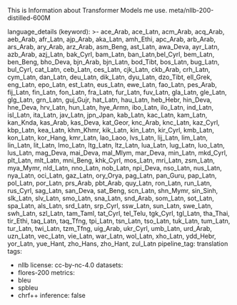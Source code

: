 This is Information about Transformer Models me use. meta/nllb-200-distilled-600M

language_details (keyword): >- 
  ace_Arab, ace_Latn, acm_Arab, acq_Arab, aeb_Arab, afr_Latn, ajp_Arab,
  aka_Latn, amh_Ethi, apc_Arab, arb_Arab, ars_Arab, ary_Arab, arz_Arab,
  asm_Beng, ast_Latn, awa_Deva, ayr_Latn, azb_Arab, azj_Latn, bak_Cyrl,
  bam_Latn, ban_Latn,bel_Cyrl, bem_Latn, ben_Beng, bho_Deva, bjn_Arab, bjn_Latn,
  bod_Tibt, bos_Latn, bug_Latn, bul_Cyrl, cat_Latn, ceb_Latn, ces_Latn,
  cjk_Latn, ckb_Arab, crh_Latn, cym_Latn, dan_Latn, deu_Latn, dik_Latn,
  dyu_Latn, dzo_Tibt, ell_Grek, eng_Latn, epo_Latn, est_Latn, eus_Latn,
  ewe_Latn, fao_Latn, pes_Arab, fij_Latn, fin_Latn, fon_Latn, fra_Latn,
  fur_Latn, fuv_Latn, gla_Latn, gle_Latn, glg_Latn, grn_Latn, guj_Gujr,
  hat_Latn, hau_Latn, heb_Hebr, hin_Deva, hne_Deva, hrv_Latn, hun_Latn,
  hye_Armn, ibo_Latn, ilo_Latn, ind_Latn, isl_Latn, ita_Latn, jav_Latn,
  jpn_Jpan, kab_Latn, kac_Latn, kam_Latn, kan_Knda, kas_Arab, kas_Deva,
  kat_Geor, knc_Arab, knc_Latn, kaz_Cyrl, kbp_Latn, kea_Latn, khm_Khmr,
  kik_Latn, kin_Latn, kir_Cyrl, kmb_Latn, kon_Latn, kor_Hang, kmr_Latn,
  lao_Laoo, lvs_Latn, lij_Latn, lim_Latn, lin_Latn, lit_Latn, lmo_Latn,
  ltg_Latn, ltz_Latn, lua_Latn, lug_Latn, luo_Latn, lus_Latn, mag_Deva,
  mai_Deva, mal_Mlym, mar_Deva, min_Latn, mkd_Cyrl, plt_Latn, mlt_Latn,
  mni_Beng, khk_Cyrl, mos_Latn, mri_Latn, zsm_Latn, mya_Mymr, nld_Latn,
  nno_Latn, nob_Latn, npi_Deva, nso_Latn, nus_Latn, nya_Latn, oci_Latn,
  gaz_Latn, ory_Orya, pag_Latn, pan_Guru, pap_Latn, pol_Latn, por_Latn,
  prs_Arab, pbt_Arab, quy_Latn, ron_Latn, run_Latn, rus_Cyrl, sag_Latn,
  san_Deva, sat_Beng, scn_Latn, shn_Mymr, sin_Sinh, slk_Latn, slv_Latn,
  smo_Latn, sna_Latn, snd_Arab, som_Latn, sot_Latn, spa_Latn, als_Latn,
  srd_Latn, srp_Cyrl, ssw_Latn, sun_Latn, swe_Latn, swh_Latn, szl_Latn,
  tam_Taml, tat_Cyrl, tel_Telu, tgk_Cyrl, tgl_Latn, tha_Thai, tir_Ethi,
  taq_Latn, taq_Tfng, tpi_Latn, tsn_Latn, tso_Latn, tuk_Latn, tum_Latn,
  tur_Latn, twi_Latn, tzm_Tfng, uig_Arab, ukr_Cyrl, umb_Latn, urd_Arab,
  uzn_Latn, vec_Latn, vie_Latn, war_Latn, wol_Latn, xho_Latn, ydd_Hebr,
  yor_Latn, yue_Hant, zho_Hans, zho_Hant, zul_Latn
pipeline_tag: translation
tags:
  - nllb
license: cc-by-nc-4.0
datasets:
  - flores-200
metrics:
  - bleu
  - spbleu
  - chrf++
inference: false
